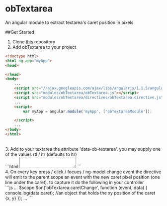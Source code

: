 # obTextarea
An angular module to extract textarea's caret position in pixels

##Get Started
1. Clone [this](https://github.com/obAngular/obTextarea.git) repository</br>
2. Add obTextarea to your project</br>
```html
<!doctype html>
<html ng-app="myApp">
<head>

</head>
<body>
    ...
    <script src="//ajax.googleapis.com/ajax/libs/angularjs/1.1.5/angular.min.js"></script>
    <script src="modules/obTextarea/obTextarea.js"></script>
    <script src="modules/obTextarea/directives/obTextarea.directive.js"></script>
    ...
    <script>
        var myApp = angular.module('myApp', ['obTextareaModule']);

    </script>
    ...
</body>
</html>
```
</br>
3. Add to your textarea the attribute 'data-ob-textarea'. you may supply one of the values rtl / ltr (defaults to ltr)</br>
```html
<textarea data-ob-textarea></textarea>
```
</br>
4. On every key press / click / focues / ng-model change event the directive will emit to the parent scope an event with the new caret pixel position (one line under the caret). to capture it do the following in your controller </br>
```js
...
$scope.$on('obTextarea:caretChange', function (event, data) {
  console.log(data.caret);    //an object that holds the xy position of the caret {x, y}
});
...
```

